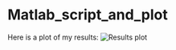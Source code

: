 # Matlab_script_and_plot

Here is a plot of my results:
![Results plot](Matlab_script_and_plot/Fig5_test.png "Results plot")

